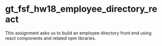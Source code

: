 # gt_fsf_hw18_employee_directory_react
This assignment asks us to build an employee directory front end using react components and related npm libraries.
